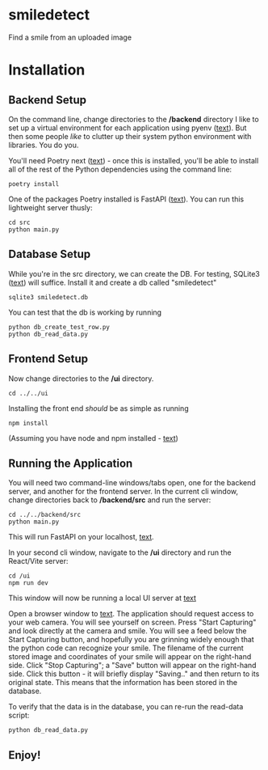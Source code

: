 # smiledetect
Find a smile from an uploaded image


# Installation
## Backend Setup
On the command line, change directories to the __/backend__ directory 
I like to set up a virtual environment for each application using pyenv ([text](https://github.com/pyenv/pyenv?tab=readme-ov-file#a-getting-pyenv)).  But then some people *like* to clutter up their system python environment with libraries.  You do you.

You'll need Poetry next ([text](https://python-poetry.org/docs/)) - once this is installed, you'll be able to install all of the rest of the Python dependencies using the command line:

```
poetry install
```

One of the packages Poetry installed is FastAPI ([text](https://fastapi.tiangolo.com/)). You can run this lightweight server thusly:

```
cd src
python main.py
``` 

## Database Setup
While you're in the src directory, we can create the DB.  For testing, SQLite3 ([text](https://www.sqlite.org/quickstart.html)) will suffice.  Install it and create a db called "smiledetect"

```
sqlite3 smiledetect.db
```

You can test that the db is working by running 

```
python db_create_test_row.py
python db_read_data.py
```

## Frontend Setup
Now change directories to the __/ui__ directory. 

```
cd ../../ui
```

Installing the front end *should* be as simple as running

```
npm install
```

(Assuming you have node and npm installed - [text](https://docs.npmjs.com/downloading-and-installing-node-js-and-npm))

## Running the Application
You will need two command-line windows/tabs open, one for the backend server, and another for the frontend server.
In the current cli window, change directories back to __/backend/src__ and run the server:

```
cd ../../backend/src
python main.py
```

This will run FastAPI on your localhost, [text](http://127.0.0.1:8000).

In your second cli window, navigate to the __/ui__ directory and run the React/Vite server:

```
cd /ui
npm run dev
```

This window will now be running a local UI server at [text](http://localhost:5173/)

Open a browser window to [text](http://localhost:5173/).  The application should request access to your web camera.  You will see yourself on screen.  Press "Start Capturing" and look directly at the camera and smile.  You will see a feed below the Start Capturing button, and hopefully you are grinning widely enough that the python code can recognize your smile.  The filename of the current stored image and coordinates of your smile will appear on the right-hand side.  Click "Stop Capturing"; a "Save" button will appear on the right-hand side.  Click this button - it will briefly display "Saving.." and then return to its original state.  This means that the information has been stored in the database.

To verify that the data is in the database, you can re-run the read-data script:

```
python db_read_data.py
```

## Enjoy!